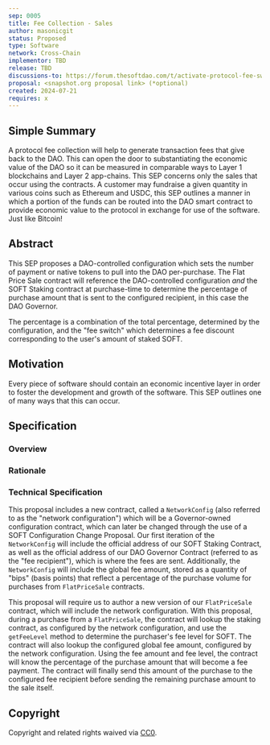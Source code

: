 ```yaml
---
sep: 0005
title: Fee Collection - Sales
author: masonicgit
status: Proposed
type: Software
network: Cross-Chain
implementor: TBD
release: TBD
discussions-to: https://forum.thesoftdao.com/t/activate-protocol-fee-switch
proposal: <snapshot.org proposal link> (*optional)
created: 2024-07-21
requires: x
---
```


## Simple Summary

A protocol fee collection will help to generate transaction fees that give back to the DAO. This can open the door to substantiating the economic value of the DAO so it can be measured in comparable ways to Layer 1 blockchains and Layer 2 app-chains. This SEP concerns only the sales that occur using the contracts. A customer may fundraise a given quantity in various coins such as Ethereum and USDC, this SEP outlines a manner in which a portion of the funds can be routed into the DAO smart contract to provide economic value to the protocol in exchange for use of the software. Just like Bitcoin!

## Abstract

<!--A short (~200 word) description of the proposed change, the abstract should clearly describe the proposed change. This is what *will* be done if the SEP is implemented, not *why* it should be done or *how* it will be done. If the SEP proposes deploying a new contract, write, "we propose to deploy a new contract that will do x".-->

This SEP proposes a DAO-controlled configuration which sets the number of payment or native tokens to pull into the DAO per-purchase. The Flat Price Sale contract will reference the DAO-controlled configuration _and_ the SOFT Staking contract at purchase-time to determine the percentage of purchase amount that is sent to the configured recipient, in this case the DAO Governor.

The percentage is a combination of the total percentage, determined by the configuration, and the "fee switch" which determines a fee discount corresponding to the user's amount of staked SOFT.

## Motivation

<!--This is the problem statement. This is the *why* of the SEP. It should clearly explain *why* the current state of the protocol is inadequate.  It is critical that you explain *why* the change is needed, if the SEP proposes changing how something is calculated, you must address *why* the current calculation is innaccurate or wrong. This is not the place to describe how the SEP will address the issue!-->

Every piece of software should contain an economic incentive layer in order to foster the development and growth of the software. This SEP outlines one of many ways that this can occur.

## Specification

<!--The specification should describe the syntax and semantics of any new feature, there are five sections
1. Overview
2. Rationale
3. Technical Specification
4. Test Cases
5. Configurable Values
-->

### Overview

<!--This is a high level overview of *how* the SEP will solve the problem. The overview should clearly describe how the new feature will be implemented.-->


### Rationale

<!--This is where you explain the reasoning behind how you propose to solve the problem. Why did you propose to implement the change in this way, what were the considerations and trade-offs. The rationale fleshes out what motivated the design and why particular design decisions were made. It should describe alternate designs that were considered and related work. The rationale may also provide evidence of consensus within the community, and should discuss important objections or concerns raised during discussion.-->



### Technical Specification

<!--The technical specification should outline the public API of the changes proposed. That is, changes to any of the interfaces Soft currently exposes or the creations of new ones.-->

This proposal includes a new contract, called a `NetworkConfig` (also referred to as the "network configuration") which will be a Governor-owned configuration contract, which can later be changed through the use of a SOFT Configuration Change Proposal. Our first iteration of the `NetworkConfig` will include the official address of our SOFT Staking Contract, as well as the official address of our DAO Governor Contract (referred to as the "fee recipient"), which is where the fees are sent. Additionally, the `NetworkConfig` will include the global fee amount, stored as a quantity of "bips" (basis points) that reflect a percentage of the purchase volume for purchases from `FlatPriceSale` contracts.

This proposal will require us to author a new version of our `FlatPriceSale` contract, which will include the network configuration. With this proposal, during a purchase from a `FlatPriceSale`, the contract will lookup the staking contract, as configured by the network configuration, and use the `getFeeLevel` method to determine the purchaser's fee level for SOFT. The contract will also lookup the configured global fee amount, configured by the network configuration. Using the fee amount and fee level, the contract will know the percentage of the purchase amount that will become a fee payment. The contract will finally send this amount of the purchase to the configured fee recipient before sending the remaining purchase amount to the sale itself.


## Copyright

Copyright and related rights waived via [CC0](https://creativecommons.org/publicdomain/zero/1.0/).
